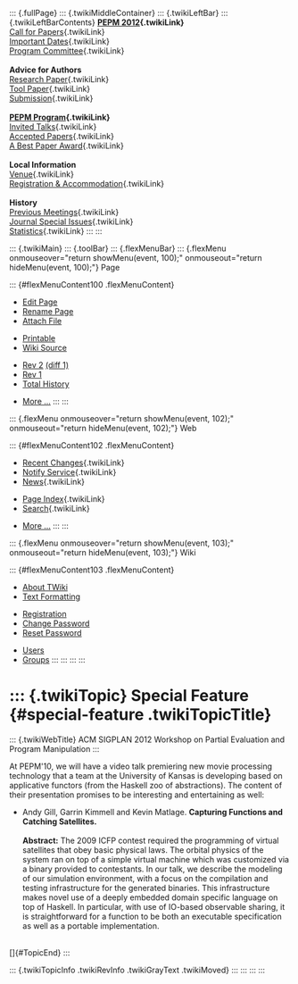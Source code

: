::: {.fullPage}
::: {.twikiMiddleContainer}
::: {.twikiLeftBar}
::: {.twikiLeftBarContents}
**[PEPM 2012](WebHome){.twikiLink}**\
[Call for Papers](CallForPapers){.twikiLink}\
[Important Dates](ImportantDates){.twikiLink}\
[Program Committee](ProgramCommittee){.twikiLink}\
\
**Advice for Authors**\
[Research Paper](ResearchPaperAdvice){.twikiLink}\
[Tool Paper](ToolPaperAdvice){.twikiLink}\
[Submission](PaperSubmission){.twikiLink}\
\
**[PEPM Program](Program){.twikiLink}**\
[Invited Talks](InvitedTalks){.twikiLink}\
[Accepted Papers](AcceptedPapers){.twikiLink}\
[A Best Paper Award](ABestPaperAward){.twikiLink}\
\
**Local Information**\
[Venue](WorkshopVenue){.twikiLink}\
[Registration & Accommodation](RegistrationAndAccomodation){.twikiLink}\
\
**History**\
[Previous Meetings](PreviousMeetings){.twikiLink}\
[Journal Special Issues](SpecialIssues){.twikiLink}\
[Statistics](HistoricalStatistics){.twikiLink}
:::
:::

::: {.twikiMain}
::: {.toolBar}
::: {.flexMenuBar}
::: {.flexMenu onmouseover="return showMenu(event, 100);" onmouseout="return hideMenu(event, 100);"}
Page

::: {#flexMenuContent100 .flexMenuContent}
-   [Edit
    Page](http://www.program-transformation.org/edit/PEPM12/SpecialFeature?t=1536828962)
-   [Rename
    Page](http://www.program-transformation.org/rename/PEPM12/SpecialFeature)
-   [Attach
    File](http://www.program-transformation.org/attach/PEPM12/SpecialFeature)

<!-- -->

-   [Printable](http://www.program-transformation.org/view/PEPM12/SpecialFeature?skin=print.pattern)
-   [Wiki
    Source](http://www.program-transformation.org/view/PEPM12/SpecialFeature?skin=text&raw=on&contenttype=text/plain)

<!-- -->

-   [Rev
    2](http://www.program-transformation.org/view/PEPM12/SpecialFeature?rev=1.2)
    [(diff 1)](http://www.program-transformation.org/rdiff/PEPM12/SpecialFeature?rev1=1.2&rev2=1.1)
-   [Rev
    1](http://www.program-transformation.org/view/PEPM12/SpecialFeature?rev=1.1)
-   [Total
    History](http://www.program-transformation.org/rdiff/PEPM12/SpecialFeature)

<!-- -->

-   [More
    \...](http://www.program-transformation.org/oops/PEPM12/SpecialFeature?template=oopsmore&param1=1.2&param2=1.2)
:::
:::

::: {.flexMenu onmouseover="return showMenu(event, 102);" onmouseout="return hideMenu(event, 102);"}
Web

::: {#flexMenuContent102 .flexMenuContent}
-   [Recent Changes](WebChanges){.twikiLink}
-   [Notify Service](WebNotify){.twikiLink}
-   [News](WebNews){.twikiLink}

<!-- -->

-   [Page Index](WebIndex){.twikiLink}
-   [Search](WebSearch){.twikiLink}

<!-- -->

-   [More
    \...](http://www.program-transformation.org/oops/PEPM12/SpecialFeature?template=oopsmore&param1=1.2&param2=1.2)
:::
:::

::: {.flexMenu onmouseover="return showMenu(event, 103);" onmouseout="return hideMenu(event, 103);"}
Wiki

::: {#flexMenuContent103 .flexMenuContent}
-   [About
    TWiki](http://www.program-transformation.org/view/TWiki/WebHome)
-   [Text
    Formatting](http://www.program-transformation.org/view/TWiki/TextFormattingRules)

<!-- -->

-   [Registration](http://www.program-transformation.org/view/TWiki/TWikiRegistration)
-   [Change
    Password](http://www.program-transformation.org/view/TWiki/ChangePassword)
-   [Reset
    Password](http://www.program-transformation.org/view/TWiki/ResetPassword)

<!-- -->

-   [Users](http://www.program-transformation.org/view/Main/TWikiUsers)
-   [Groups](http://www.program-transformation.org/view/Main/TWikiGroups)
:::
:::
:::
:::

::: {.twikiTopic}
Special Feature {#special-feature .twikiTopicTitle}
===============

::: {.twikiWebTitle}
ACM SIGPLAN 2012 Workshop on Partial Evaluation and Program Manipulation
:::

At PEPM\'10, we will have a video talk premiering new movie processing
technology that a team at the University of Kansas is developing based
on applicative functors (from the Haskell zoo of abstractions). The
content of their presentation promises to be interesting and
entertaining as well:

-   Andy Gill, Garrin Kimmell and Kevin Matlage. **Capturing Functions
    and Catching Satellites.**\
    \
    **Abstract:** The 2009 ICFP contest required the programming of
    virtual satellites that obey basic physical laws. The orbital
    physics of the system ran on top of a simple virtual machine which
    was customized via a binary provided to contestants. In our talk, we
    describe the modeling of our simulation environment, with a focus on
    the compilation and testing infrastructure for the generated
    binaries. This infrastructure makes novel use of a deeply embedded
    domain specific language on top of Haskell. In particular, with use
    of IO-based observable sharing, it is straightforward for a function
    to be both an executable specification as well as a portable
    implementation.

\
[]{#TopicEnd}
:::

::: {.twikiTopicInfo .twikiRevInfo .twikiGrayText .twikiMoved}
:::
:::
:::
:::

